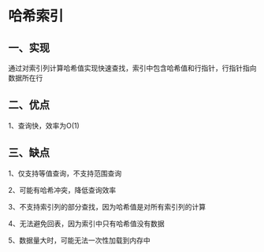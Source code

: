 # 哈希索引

## 一、实现

通过对索引列计算哈希值实现快速查找，索引中包含哈希值和行指针，行指针指向数据所在行

## 二、优点

1、查询快，效率为O(1)

## 三、缺点

1、仅支持等值查询，不支持范围查询

2、可能有哈希冲突，降低查询效率

3、不支持索引列的部分查找，因为哈希值是对所有索引列的计算

4、无法避免回表，因为索引中只有哈希值没有数据

5、数据量大时，可能无法一次性加载到内存中